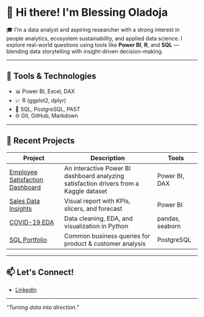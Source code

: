 # 👋 Hi there! I'm Blessing Oladoja

🎓 I'm a data analyst and aspiring researcher with a strong interest in people analytics, ecosystem sustainability, and applied data science. I explore real-world questions using tools like **Power BI**, **R**, and **SQL** — blending data storytelling with insight-driven decision-making.

---

## 🔧 Tools & Technologies

- 📊 Power BI, Excel, DAX
- 📈 R (ggplot2, dplyr)
- 📂 SQL, PostgreSQL, PAST
- 🌐 Git, GitHub, Markdown

---

## 🧠 Recent Projects

| Project | Description | Tools |
|--------|-------------|-------|
| [Employee Satisfaction Dashboard](https://github.com/yourusername/employee-satisfaction-powerbi) | An interactive Power BI dashboard analyzing satisfaction drivers from a Kaggle dataset | Power BI, DAX |
| [Sales Data Insights](https://github.com/yourusername/sales-powerbi-dashboard) | Visual report with KPIs, slicers, and forecast | Power BI |
| [COVID-19 EDA](https://github.com/yourusername/python-covid-eda) | Data cleaning, EDA, and visualization in Python | pandas, seaborn |
| [SQL Portfolio](https://github.com/yourusername/sql-projects) | Common business queries for product & customer analysis | PostgreSQL |

---

## 📫 Let's Connect!

- [LinkedIn](https://www.linkedin.com/in/blessingoladoja/)

---

_“Turning data into direction.”_
